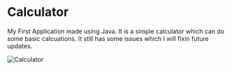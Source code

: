 # Calculator
My First Application made using Java. It is a simple calculator which can do some basic calcuations. It still has some issues which I will fixin future updates.

  ![Calculator](https://github.com/user-attachments/assets/9854c391-5272-4f8e-83b8-ebf85a280bd9)
